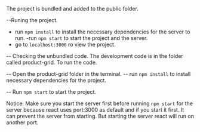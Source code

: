 The project is bundled and added to the public folder.

--Runing the project.
- run `npm install` to install the necessary dependencies for the server to run.
-run `npm start` to start the project and the server.
- go to `localhost:3000` ro view the project.

-- Checking the unbundled code.
The development code is in the folder called product-grid. To run the code.

-- Open the product-grid folder in the terminal.
-- run `npm install` to install necessary dependencies for the project.

-- Run `npm start` to start the project.

Notice: Make sure you start the server first before running `npm start` for the server because react uses port:3000 as default and if you start it first. It can prevent the server from starting. But starting the server react will run on another port.
